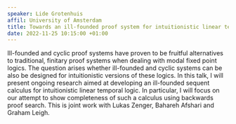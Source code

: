 ```yaml
---
speaker: Lide Grotenhuis
affil: University of Amsterdam
title: Towards an ill-founded proof system for intuitionistic linear temporal logic
date: 2022-11-25 10:15:00 +01:00
---
```

Ill-founded and cyclic proof systems have proven to be fruitful alternatives to traditional, finitary proof systems when dealing with modal fixed point logics. 
The question arises whether ill-founded and cyclic systems can be also be designed for intuitionistic versions of these logics. 
In this talk, I will present ongoing research aimed at developing an ill-founded sequent calculus for intuitionistic linear temporal logic. 
In particular, I will focus on our attempt to show completeness of such a calculus using backwards proof search. 
This is joint work with Lukas Zenger, Bahareh Afshari and Graham Leigh.

